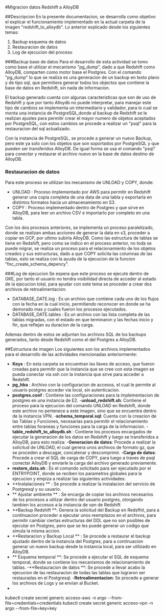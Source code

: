 #Migracion datos Redshift a AlloyDB

##Descripcion
En la presente documentacion, se desarrolla como objetivo el explicar el funcionamiento implementado en la actual carpeta de la imagen "redshift_to_alloydb". Lo anterior explicado desde los siguientes temas:

1. Backup esquema de datos
2. Restauracion de datos
3. Log de ejecucion del proceso

###Backup base de datos
Para el desarrollo de esta actividad se tomo como base el utilizar el mecanismo "pg_dump", dado a que Redshift como AlloyDB, comparten como motor base el Postgres. Con el comando "pg_dump" lo que se realiza es una generacion de un backup en texto plano y de tipo sql, que permitiera generar todos los objectos que contiene la base de datos en Redshift, sin nada de informacion.

El backup generado cuenta con algunas caracteristicas que son de uso de Redshift y que por tanto Alloydb no puede interpretar, para manejar este tipo de cambios se implementa un intermediario y validador, para lo cual se monta una instancia de PostgreSQL,donde al backup de Redshift se le realizan ajustes para permitir crear el mayor numero de objetos aceptados por PostgreSQL, con estos cambios se procede a realizar un "psql" para la restauracion del sql actualizado.

Con la instancia de PostgreSQL, se procede a generar un nuevo Backup, pero este ya solo con los objetos que son soportados por PostgreSQL y que pueden ser transferidos AlloyDB. De igual forma se usa el comando "psql" para conectar y restaurar el archivo nuevo en la base de datos destino de AlloyDB.

### Restauracion de datos
Para este proceso se utilizan los mecanismo de UNLOAD y COPY, donde:

- UNLOAD : Proceso implementado por AWS para permitir en Redshift generar una copia completa de una data de una tabla y exportarla en distintos formatos hacia un almacenamiento en S3.
- COPY : Proceso implementado dentro de Postgres y que sirve en AlloyDB, para leer un archivo CSV e importarlo por completo en una tabla.

Con los dos procesos anteriores, se implementa un proceso paralelizado, donde se realizan ambas acciones de generar la data en s3, proceder a copiar en GCP, por ultimo subirla AlloyDB. Como las estructura de tablas se tiene en Redshift, pero como se indico en el proceso anterior, no toda se puede migrar, se realiza un proceso para el relacionamiento de los objetos creados y sus estructuras, dado a que COPY solicita las columnas de las tablas, esto se realiza con la ayuda de la ejecucion de la funcion "fnc_create_schema_depency".

###Log de ejecucion
Se espera que este proceso se ejecute dentro de GKE, por tanto el usuario no tendra visibilidad directa de acceder al estado de la ejecucion total, para ayudar con este tema se proceder a crear dos archivos de retroalimentacion:

- DATABASE_DATE.log : Es un archivo que contiene cada uno de los flujos con la fecha en la cual inicio, permitiendo reconocer en donde se ha demorado mas y cuales fueron los procesos ejecutados.
- DATABASE_DATE.tables : Es un archivo con las lista completa de las tablas migradas, con el estado en que terminaron y las fechas inicio y fin, que reflejan su duracion de la carga.

Ademas dentro de estos se adjuntan los archivos SQL de los backups generados, tanto desde Redshift como el del Postgres a AlloyDB.

##Estructura de imagen
Los siguientes son los archivos implementados para el desarrollo de las actividades mencionadas anteriormente:
- **Keys** : En esta carpeta se encuentran las llaves de acceso, que fueron creadas para permitir que la instancia que se cree con esta imagen se pueda conectar via ssh con la instancia que sirve para acceder a Redshift.
- **pg_hba** : Archivo con la configuracion de accesos, el cual le permite al usuario postgres acceder via local, sin autenticacion.
- **postgres.conf** : Contiene las configuraciones para la implementacion de postgres en una instancia de E2.
-**unload_redshift.sh**: Contiene el proceso para la ejecucion del comando UNLOAD en Redshift, donde este archivo no pertenece a este imagen, sino que se encuentra dentro de la instancia VPN.
-**schema_temporal.sql**: Cuenta con la creacion de las Tablas y Funciones, necesarias para permitir el relacionamiento entre tablas foraneas y funciones para la carga de la informacion.
-**table_redshift_to_alloydb.sh** : Contiene los procesos encargados de ejecutar la generacion de los datos en Redshift y luego se transferidos a AlloyDB, para esto realiza:
 -**Generacion de datos**: Procede a realizar la solicitud de UNLOAD, el cual genera unos archivos de formato gz, que se proceden a descagar, concatenar y descomprimir.
 -**Carga de datos**: Procede a crear el SQL de carga de COPY, para luego a traves de psql conectar AlloyDB y enviarle la carga del archivo generado previamente.
- **restore_data.sh** : Es el comando solicitado para ser ejecutado por el ENTRYPOINT, donde se reciben los parametros globales para la ejecucion y empiza a realizar las siguientes actividades:
 -  **Instalaciones ** : Se procede a realizar la instalacion del servicio de Postgresql y su usuario.
 - ** Ajustar ambiente ** : Se encarga de copiar los archivos necesarios de los procesos a utilizar dentro del usuario postgres, otorgando tambien los accesos a la instancia de vpn de Redshift
 - **Backup Redshift  **: Genera la solicitud del Backup en Redsfhit, para a continuacion proceder a ejecutar unos reemplazos en el archivos, para permitir cambiar ciertas estructuras del DDL que no son posibles de ejecutar en Postgres, pero que se les puede generar un codigo que simula la misma accion.
 - **Restaracion y Backup Local ** : Se procede a restaurar el backup ajustado dentro de la instancia del Postgres, para a continuacion generar un nuevo backup desde la instancia local, para ser utilizado en AlloyDB.
  - ** Esquema temporal **: Se procede a ejecutar el SQL de esquema temporal, donde se contiene los mecanismos de relacionamiento de tablas.
  -**Restauracion de datos **: Se procede a llevar acabo la ejecucion de las restauracion de todas las tablas que lograron ser restauradas en el Postgresql.
  -**Retroalimentacion**: Se procede a generar los archivos de Logs y se envian al Bucket.
-

kubectl create secret generic acceso-aws -n argo --from-file=credentials=credentials
kubectl create secret generic acceso-vpn -n argo --from-file=key=key